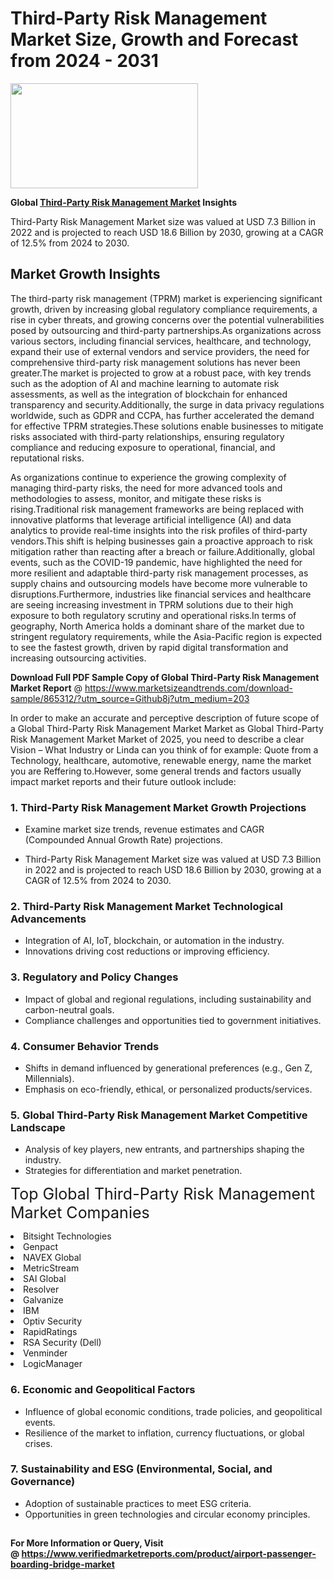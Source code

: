 <H1>Third-Party Risk Management Market Size, Growth and Forecast from 2024 - 2031</H1><img class="aligncenter size-medium wp-image-584254" src="https://thirdeyenews.in/wp-content/uploads/2024/09/Global-Market-Research-300x168.jpeg" alt="" width="300" height="168" /><p><strong>Global&nbsp;<a href="https://www.marketsizeandtrends.com/download-sample/865312/?utm_source=Github8j?utm_medium=203">Third-Party Risk Management Market</a> Insights</strong></p><p>Third-Party Risk Management Market size was valued at USD 7.3 Billion in 2022 and is projected to reach USD 18.6 Billion by 2030, growing at a CAGR of 12.5% from 2024 to 2030.</p><p><h2>Market Growth Insights</h2> <p>The third-party risk management (TPRM) market is experiencing significant growth, driven by increasing global regulatory compliance requirements, a rise in cyber threats, and growing concerns over the potential vulnerabilities posed by outsourcing and third-party partnerships.As organizations across various sectors, including financial services, healthcare, and technology, expand their use of external vendors and service providers, the need for comprehensive third-party risk management solutions has never been greater.The market is projected to grow at a robust pace, with key trends such as the adoption of AI and machine learning to automate risk assessments, as well as the integration of blockchain for enhanced transparency and security.Additionally, the surge in data privacy regulations worldwide, such as GDPR and CCPA, has further accelerated the demand for effective TPRM strategies.These solutions enable businesses to mitigate risks associated with third-party relationships, ensuring regulatory compliance and reducing exposure to operational, financial, and reputational risks.</p> <p>As organizations continue to experience the growing complexity of managing third-party risks, the need for more advanced tools and methodologies to assess, monitor, and mitigate these risks is rising.Traditional risk management frameworks are being replaced with innovative platforms that leverage artificial intelligence (AI) and data analytics to provide real-time insights into the risk profiles of third-party vendors.This shift is helping businesses gain a proactive approach to risk mitigation rather than reacting after a breach or failure.Additionally, global events, such as the COVID-19 pandemic, have highlighted the need for more resilient and adaptable third-party risk management processes, as supply chains and outsourcing models have become more vulnerable to disruptions.Furthermore, industries like financial services and healthcare are seeing increasing investment in TPRM solutions due to their high exposure to both regulatory scrutiny and operational risks.In terms of geography, North America holds a dominant share of the market due to stringent regulatory requirements, while the Asia-Pacific region is expected to see the fastest growth, driven by rapid digital transformation and increasing outsourcing activities.<p><span class=""><strong>Download Full PDF Sample Copy of Global Third-Party Risk Management Market Report</strong> @ <a href="https://www.marketsizeandtrends.com/download-sample/865312/?utm_source=Github8j?utm_medium=203" target="_blank">https://www.marketsizeandtrends.com/download-sample/865312/?utm_source=Github8j?utm_medium=203</a></span></p><p>In order to make an accurate and perceptive description of future scope of a Global&nbsp;Third-Party Risk Management Market Market as Global&nbsp;Third-Party Risk Management Market Market of 2025, you need to describe a clear Vision &ndash; What Industry or Linda can you think of for example: Quote from a Technology, healthcare, automotive, renewable energy, name the market you are Reffering to.However, some general trends and factors usually impact market reports and their future outlook include:</p><h3>1.&nbsp;<strong>Third-Party Risk Management Market Growth Projections</strong></h3><ul><li>Examine market size trends, revenue estimates and CAGR (Compounded Annual Growth Rate) projections.</li><li><p>Third-Party Risk Management Market size was valued at USD 7.3 Billion in 2022 and is projected to reach USD 18.6 Billion by 2030, growing at a CAGR of 12.5% from 2024 to 2030.</p></li></ul><h3>2.&nbsp;<strong>Third-Party Risk Management Market Technological Advancements</strong></h3><ul><li>Integration of AI, IoT, blockchain, or automation in the industry.</li><li>Innovations driving cost reductions or improving efficiency.</li></ul><h3>3.&nbsp;<strong>Regulatory and Policy Changes</strong></h3><ul><li>Impact of global and regional regulations, including sustainability and carbon-neutral goals.</li><li>Compliance challenges and opportunities tied to government initiatives.</li></ul><h3>4.&nbsp;<strong>Consumer Behavior Trends</strong></h3><ul><li>Shifts in demand influenced by generational preferences (e.g., Gen Z, Millennials).</li><li>Emphasis on eco-friendly, ethical, or personalized products/services.</li></ul><h3>5.&nbsp;<strong>Global Third-Party Risk Management Market Competitive Landscape</strong></h3><ul><li>Analysis of key players, new entrants, and partnerships shaping the industry.</li><li>Strategies for differentiation and market penetration.</li></ul><p data-pm-slice="1 1 []"><span style="color: inherit; font-family: inherit; font-size: 25px;">Top Global Third-Party Risk Management Market Companies</span></p><div class="" data-test-id=""><p><li>Bitsight Technologies</li><li> Genpact</li><li> NAVEX Global</li><li> MetricStream</li><li> SAI Global</li><li> Resolver</li><li> Galvanize</li><li> IBM</li><li> Optiv Security</li><li> RapidRatings</li><li> RSA Security (Dell)</li><li> Venminder</li><li> LogicManager</li></p></div><h3>6.&nbsp;<strong>Economic and Geopolitical Factors</strong></h3><ul><li>Influence of global economic conditions, trade policies, and geopolitical events.</li><li>Resilience of the market to inflation, currency fluctuations, or global crises.</li></ul><h3>7.&nbsp;<strong>Sustainability and ESG (Environmental, Social, and Governance)</strong></h3><ul><li>Adoption of sustainable practices to meet ESG criteria.</li><li>Opportunities in green technologies and circular economy principles.</li></ul><h2><strong style="font-size: 14px;">For More Information or Query, Visit @&nbsp;</strong><a style="background-color: #ffffff; font-size: 14px;" href="https://www.marketsizeandtrends.com/report/third-party-risk-management-market/" target="_blank">https://www.verifiedmarketreports.com/product/airport-passenger-boarding-bridge-market</a></h2>